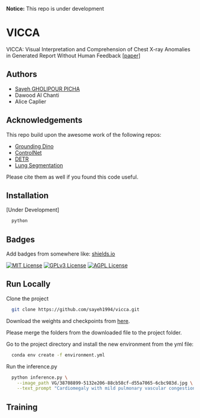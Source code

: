 **Notice:** This repo is under development

# VICCA
VICCA: Visual Interpretation and Comprehension of Chest X-ray Anomalies in Generated Report Without Human Feedback [\[paper\]](https://doi.org/10.1016/j.mlwa.2025.100684)



## Authors

- [Sayeh GHOLIPOUR PICHA](https://www.github.com/sayeh1994)
- Dawood Al Chanti
- Alice Caplier
## Acknowledgements

 This repo build upon the awesome work of the following repos:
 - [Grounding Dino](https://github.com/IDEA-Research/GroundingDINO.git)
 - [ControlNet](https://github.com/lllyasviel/ControlNet.git)
 - [DETR](https://github.com/facebookresearch/detr.git)
 - [Lung Segmentation](https://github.com/IlliaOvcharenko/lung-segmentation.git)

Please cite them as well if you found this code useful.
## Installation

[Under Development]

```bash
  python 
```
    
## Badges

Add badges from somewhere like: [shields.io](https://shields.io/)

[![MIT License](https://img.shields.io/badge/License-MIT-green.svg)](https://choosealicense.com/licenses/mit/)
[![GPLv3 License](https://img.shields.io/badge/License-GPL%20v3-yellow.svg)](https://opensource.org/licenses/)
[![AGPL License](https://img.shields.io/badge/license-AGPL-blue.svg)](http://www.gnu.org/licenses/agpl-3.0)


## Run Locally

Clone the project

```bash
  git clone https://github.com/sayeh1994/vicca.git
```
Download the weights and checkpoints from [here](https://drive.google.com/file/d/1BvtTQG9gn_9PlLjS9p2EQJJuFoBWKawf/view?usp=sharing).

Please merge the folders from the downloaded file to the project folder.

Go to the project directory and install the new environment from the yml file:

```bash
  conda env create -f environment.yml
```

Run the inference.py

```bash
  python inference.py \
    --image_path VG/38708899-5132e206-88cb58cf-d55a7065-6cbc983d.jpg \
    --text_prompt "Cardiomegaly with mild pulmonary vascular congestion."
```


## Training
